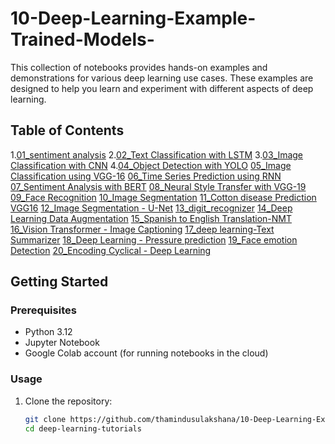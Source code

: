 # 10-Deep-Learning-Example-Trained-Models-
This collection of notebooks provides hands-on examples and demonstrations for various deep learning use cases. These examples are designed to help you learn and experiment with different aspects of deep learning.

## Table of Contents

   1.[01_sentiment analysis](https://github.com/ThaminduSulakshana/10-Deep-Learning-Example-Trained-Models-/blob/928a86b646788fb1d00cc86ce0ad812aa48e9040/01_sentiment%20analysis.ipynb)
   2.[02_Text Classification with LSTM](https://github.com/ThaminduSulakshana/10-Deep-Learning-Example-Trained-Models-/blob/main/02_Text%20Classification%20with%20LSTM.ipynb)
   3.[03_Image Classification with CNN](https://github.com/ThaminduSulakshana/10-Deep-Learning-Example-Trained-Models-/blob/main/03_Image%20Classification%20with%20CNN.ipynb)
   4.[04_Object Detection with YOLO](https://github.com/ThaminduSulakshana/10-Deep-Learning-Example-Trained-Models-/blob/main/04_Object%20Detection%20with%20YOLO.ipynb)
   [05_Image Classification using VGG-16](https://github.com/ThaminduSulakshana/10-Deep-Learning-Example-Trained-Models-/blob/main/05_Image%20Classification%20using%20VGG16.ipynb)
   [06_Time Series Prediction using RNN](https://github.com/ThaminduSulakshana/10-Deep-Learning-Example-Trained-Models-/blob/main/06_Time%20Series%20Prediction%20using%20RNN.ipynb)
   [07_Sentiment Analysis with BERT](https://github.com/ThaminduSulakshana/10-Deep-Learning-Example-Trained-Models-/blob/main/07_Sentiment%20Analysis%20with%20BERT.ipynb)
   [08_Neural Style Transfer with VGG-19](https://github.com/ThaminduSulakshana/10-Deep-Learning-Example-Trained-Models-/blob/main/08_Neural%20Style%20Transfer%20with%20VGG-19.ipynb)
   [09_Face Recognition](https://github.com/ThaminduSulakshana/10-Deep-Learning-Example-Trained-Models-/blob/main/09_Face%20Recognition.ipynb)
   [10_Image Segmentation](https://github.com/ThaminduSulakshana/10-Deep-Learning-Example-Trained-Models-/blob/main/10_Image%20Segmentation.ipynb)
   [11_Cotton disease Prediction VGG16](https://github.com/ThaminduSulakshana/20-Deep-Learning-Trained-Models-/blob/main/11_Cotton%20disease%20Prediction%20VGG16.ipynb)
   [12_Image Segmentation - U-Net](https://github.com/ThaminduSulakshana/20-Deep-Learning-Trained-Models-/blob/main/12_Image%20Segmentation%20-%20U-Net.ipynb)
   [13_digit_recognizer](https://github.com/ThaminduSulakshana/20-Deep-Learning-Trained-Models-/blob/main/13_digit_recognizer.ipynb)
   [14_Deep Learning Data Augmentation](https://github.com/ThaminduSulakshana/20-Deep-Learning-Trained-Models-/blob/main/14_Deep%20Learning%20Data%20Augmentation.ipynb)
   [15_Spanish to English Translation-NMT](https://github.com/ThaminduSulakshana/20-Deep-Learning-Trained-Models-/blob/main/15_Spanish%20to%20English%20Translation-NMT.ipynb)
   [16_Vision Transformer - Image Captioning](https://github.com/ThaminduSulakshana/20-Deep-Learning-Trained-Models-/blob/main/16_Vision%20Transformer%20-%20Image%20Captioning.ipynb)
   [17_deep learning-Text Summarizer](https://github.com/ThaminduSulakshana/20-Deep-Learning-Trained-Models-/blob/main/17_deep%20learning-Text%20Summarizer.ipynb)
   [18_Deep Learning - Pressure prediction](https://github.com/ThaminduSulakshana/20-Deep-Learning-Trained-Models-/blob/main/18_Deep%20Learning%20-%20Pressure%20prediction%20.ipynb)
   [19_Face emotion Detection](https://github.com/ThaminduSulakshana/20-Deep-Learning-Trained-Models-/blob/main/19_Face%20emotion%20Dectection.ipynb)
   [20_Encoding Cyclical - Deep Learning](https://github.com/ThaminduSulakshana/20-Deep-Learning-Trained-Models-/blob/main/20_Encoding%20Cyclical%20-%20Deep%20Learning.ipynb)

## Getting Started

### Prerequisites

- Python 3.12
- Jupyter Notebook
- Google Colab account (for running notebooks in the cloud)

### Usage

1. Clone the repository:

   ```bash
   git clone https://github.com/thamindusulakshana/10-Deep-Learning-Example-Trained-Models-.git
   cd deep-learning-tutorials

